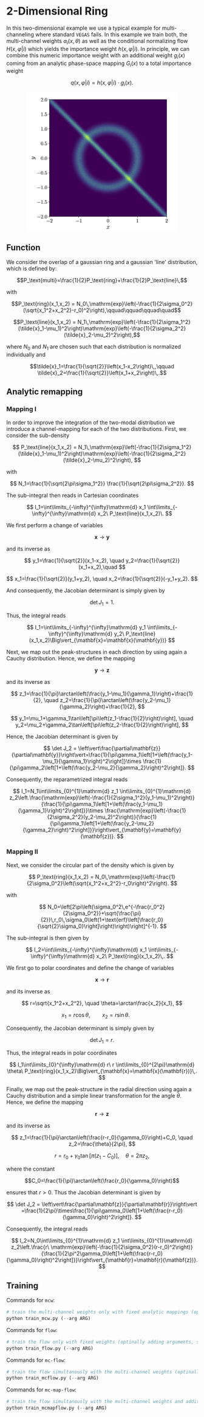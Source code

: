 # 2-Dimensional Ring

In this two-dimensional example we use a typical example
for multi-channeling where standard `VEGAS` fails. In this example we train both, the multi-channel weights $\alpha_i(x,\theta)$ 
as well as the conditional normalizing flow $H(x,\varphi\vert i)$ which yields the importance weight $h(x,\varphi\vert i)$. 
In principle, we can combine this numeric importance weight with an additional weight $g_i(x)$ coming from an analytic phase-space mapping
$G_i(x)$ to a total importance weight

$$ q(x,\varphi\vert i) = h(x,\varphi\vert i)\cdot g_i(x).$$

<div align="center">
<img src="circle.png" width="400">
</div>

## Function

We consider the overlap of a gaussian ring and a gaussian 'line' distribution, which is defined by:

```math
P_\text{multi}=\frac{1}{2}P_\text{ring}+\frac{1}{2}P_\text{line}\,
```

with

```math
P_\text{ring}(x_1,x_2) = N_0\,\mathrm{exp}\left(-\frac{1}{2\sigma_0^2}(\sqrt{x_1^2+x_2^2}-r_0)^2\right),\qquad\qquad\qquad\quad
```
```math
P_\text{line}(x_1,x_2) = N_1\,\mathrm{exp}\left(-\frac{1}{2\sigma_1^2}(\tilde{x}_1-\mu_1)^2\right)\mathrm{exp}\left(-\frac{1}{2\sigma_2^2}(\tilde{x}_2-\mu_2)^2\right),
```

where $N_0$ and $N_1$ are chosen such that each distribution is normalized individually and

```math
\tilde{x}_1=\frac{1}{\sqrt{2}}\left(x_1-x_2\right)\,,\qquad \tilde{x}_2=\frac{1}{\sqrt{2}}\left(x_1+x_2\right)\,.
```

## Analytic remapping

### Mapping I

In order to improve the integration of the two-modal distribution we introduce a channel-mapping for each of the two distributions. First, we consider the sub-density

$$
P_\text{line}(x_1,x_2) = N_1\,\mathrm{exp}\left(-\frac{1}{2\sigma_1^2}(\tilde{x}_1-\mu_1)^2\right)\mathrm{exp}\left(-\frac{1}{2\sigma_2^2}(\tilde{x}_2-\mu_2)^2\right),
$$

with

$$
N_1=\frac{1}{\sqrt{2\pi\sigma_1^2}} \frac{1}{\sqrt{2\pi\sigma_2^2}}.
$$

The sub-integral then reads in Cartesian coordinates

$$
I_1=\int\limits_{-\infty}^{\infty}\mathrm{d} x_1 \int\limits_{-\infty}^{\infty}\mathrm{d} x_2\ P_\text{line}(x_1,x_2)\.
$$

We first perform a change of variables 

$$\mathbf{x}\to \mathbf{y}$$ 

and its inverse as

$$
y_1=\frac{1}{\sqrt{2}}(x_1-x_2), \quad y_2=\frac{1}{\sqrt{2}}(x_1+x_2),\quad
$$

$$
x_1=\frac{1}{\sqrt{2}}(y_1+y_2), \quad x_2=\frac{1}{\sqrt{2}}(-y_1+y_2).
$$

And consequently, the Jacobian determinant is simply given by 

$$\det J_1=1.$$ 

Thus, the integral reads

$$
I_1=\int\limits_{-\infty}^{\infty}\mathrm{d} y_1 \int\limits_{-\infty}^{\infty}\mathrm{d} y_2\ P_\text{line}(x_1,x_2)\Big\vert_{\mathbf{x}=\mathbf{x}(\mathbf{y})}
$$

Next, we map out the peak-structures in each direction by using again a Cauchy distribution. Hence, we define the mapping 

$$\mathbf{y}\to\mathbf{z}$$ 

and its inverse as

$$
 z_1=\frac{1}{\pi}\arctan\left(\frac{y_1-\mu_1}{\gamma_1}\right)+\frac{1}{2}, \quad z_2=\frac{1}{\pi}\arctan\left(\frac{y_2-\mu_1}{\gamma_2}\right)+\frac{1}{2},
$$

$$
y_1=\mu_1+\gamma_1\tan\left[\pi\left(z_1-\frac{1}{2}\right)\right], \quad y_2=\mu_2+\gamma_2\tan\left[\pi\left(z_2-\frac{1}{2}\right)\right],
$$

Hence, the Jacobian determinant is given by

$$
\det J_2 = \left\vert\frac{\partial\mathbf{z}}{\partial\mathbf{y}}\right\vert=\frac{1}{\pi\gamma_1\left[1+\left(\frac{y_1-\mu_1}{\gamma_1}\right)^2\right]}\times \frac{1}{\pi\gamma_2\left[1+\left(\frac{y_2-\mu_2}{\gamma_2}\right)^2\right]}.
$$

Consequently, the reparametrized integral reads

$$
I_1=N_1\int\limits_{0}^{1}\mathrm{d} z_1 \int\limits_{0}^{1}\mathrm{d} z_2\left.\frac{\mathrm{exp}\left(-\frac{1}{2\sigma_1^2}(y_1-\mu_1)^2\right)}{\frac{1}{\pi\gamma_1\left[1+\left(\frac{y_1-\mu_1}{\gamma_1}\right)^2\right]}}\times \frac{\mathrm{exp}\left(-\frac{1}{2\sigma_2^2}(y_2-\mu_2)^2\right)}{\frac{1}{\pi\gamma_1\left[1+\left(\frac{y_2-\mu_2}{\gamma_2}\right)^2\right]}}\right\vert_{\mathbf{y}=\mathbf{y}(\mathbf{z})}.
$$

### Mapping II

Next, we consider the circular part of the density which is given by

$$
P_\text{ring}(x_1,x_2) = N_0\,\mathrm{exp}\left(-\frac{1}{2\sigma_0^2}\left(\sqrt{x_1^2+x_2^2}-r_0\right)^2\right).
$$

with

$$
N_0=\left[2\pi\left(\sigma_0^2\,e^{-\frac{r_0^2}{2\sigma_0^2}}+\sqrt{\frac{\pi}{2}}\,r_0\,\sigma_0\left(1+\text{erf}\left[\frac{r_0}{\sqrt{2}\sigma_0}\right]\right)\right)\right]^{-1}.
$$

The sub-integral is then given by

$$
I_2=\int\limits_{-\infty}^{\infty}\mathrm{d} x_1 \int\limits_{-\infty}^{\infty}\mathrm{d} x_2\ P_\text{ring}(x_1,x_2)\,.
$$

We first go to polar coordinates and define the change of variables 

$$\mathbf{x}\to\mathbf{r}$$

and its inverse as

$$
r=\sqrt{x_1^2+x_2^2}, \quad \theta=\arctan\frac{x_2}{x_1},
$$

$$
x_1=r\cos\theta, \qquad x_2=r\sin\theta.\quad\quad
$$

Consequently, the Jacobian determinant is simply given by 

$$\det J_1=r.$$ 

Thus, the integral reads in polar coordinates

$$
I_1\int\limits_{0}^{\infty}\mathrm{d} r\ r \int\limits_{0}^{2\pi}\mathrm{d} \theta\ P_\text{ring}(x_1,x_2)\Big\vert_{\mathbf{x}=\mathbf{x}(\mathbf{r})}\,.
$$

Finally, we map out the peak-structure in the radial direction using again a Cauchy distribution and a simple linear transformation for the angle $\theta$. Hence, we define the mapping 

$$\mathbf{r}\to\mathbf{z}$$ 

and its inverse as

$$
z_1=\frac{1}{\pi}\arctan\left(\frac{r-r_0}{\gamma_0}\right)+C_0, \quad z_2=\frac{\theta}{2\pi},
$$

$$
r=r_0+\gamma_0\tan\left[\pi\left(z_1-C_0\right)\right], \quad \theta=2\pi z_2,
$$

where the constant 

$$C_0=\frac{1}{\pi}\arctan\left(\frac{r_0}{\gamma_0}\right)$$

ensures that $r>0$. Thus the Jacobian determinant is given by

$$
\det J_2 = \left\vert\frac{\partial\mathbf{z}}{\partial\mathbf{r}}\right\vert
=\frac{1}{2\pi}\times\frac{1}{\pi\gamma_0\left[1+\left(\frac{r-r_0}{\gamma_0}\right)^2\right]}.
$$

Consequently, the integral reads

$$
I_2=N_0\int\limits_{0}^{1}\mathrm{d} z_1 \int\limits_{0}^{1}\mathrm{d} z_2\left.\frac{r\ \mathrm{exp}\left(-\frac{1}{2\sigma_0^2}(r-r_0)^2\right)}{\frac{1}{2\pi^2\gamma_0\left[1+\left(\frac{r-r_0}{\gamma_0}\right)^2\right]}}\right\vert_{\mathbf{r}=\mathbf{r}(\mathbf{z})}.
$$


## Training

Commands for `mcw`:

```python
# train the multi-channel weights only with fixed analytic mappings (optinally adding arguments, see --help)
python train_mcw.py (--arg ARG)
```

Commands for `flow`:

```python
# train the flow only with fixed weights (optinally adding arguments, see --help)
python train_flow.py (--arg ARG)
```

Commands for `mc-flow`:

```python
# train the flow simultanously with the multi-channel weights (optinally adding arguments, see --help)
python train_mcflow.py (--arg ARG)
```

Commands for `mc-map-flow`:

```python
# train the flow simultanously with the multi-channel weights and additional analytic remappings (optinally adding arguments, see --help)
python train_mcmapflow.py (--arg ARG)
```
   
   
